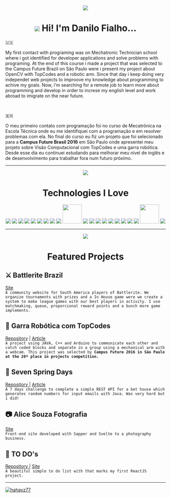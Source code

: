 <div align='center'>
<img src="https://img.icons8.com/clouds/200/null/shrug-emoticon.png"/>
<h1 align="center"> <img src="https://img.icons8.com/color/68/null/tanjiro-kamado.png"/> Hi! I'm Danilo Fialho...</h1>
</div>
 
🇺🇸<p> My first contact with programing was on Mechatronic Technician school where i got identified for developer applications and solve problems with programing. At the end of this course i made a project that was selected to the Campus Future Brazil on São Paulo were i present my project about OpenCV with TopCodes and a robotic arm. Since that day i keep doing very independet web projects to improove my knowledge about programming to achive my goals. Now, i'm searching for a remote job to learn more about programming and develop in order to increse my english level and work abroad to imigrate on the near future.</p>

<br/>

🇧🇷<p> O meu primeiro contato com programação foi no curso de Mecatrônica na Escola Técnica onde eu me identifiquei com a programação e em resolver problemas com ela. No final do curso eu fiz um projeto que foi selecionado para a <strong>Campus Future Brasil 2016</strong> em São Paulo onde apresentei meu projeto sobre Visão Computacional com TopCodes e uma garra robótica. Desde esse dia eu continuei estudando para melhorar meu nível de inglês e de desenvolvimento para trabalhar fora num futuro próximo.</p>

<hr/>

<div align='center'>
<img src="https://img.icons8.com/clouds/200/null/in-love.png"/>
<h1 align='center'>Technologies I Love</h1>
</div>

<div align='center'>
 <img src="https://img.icons8.com/color/60/null/javascript--v1.png"/> <img src="https://img.icons8.com/fluency/60/null/typescript--v1.png"/> <img src="https://img.icons8.com/color/60/null/c-programming.png"/> <img src="https://img.icons8.com/color/60/null/java-coffee-cup-logo--v1.png"/> <img src="https://img.icons8.com/color/60/null/spring-logo.png"/> <img src="https://img.icons8.com/fluency/60/null/node-js.png"/> <img src="https://img.icons8.com/officel/60/null/react.png"/> <img src="https://img.icons8.com/color/60/null/nextjs.png"/> <img src="https://img.icons8.com/doodle/60/null/svetle.png"/> <img src="https://bestofjs.org/logos/sapper.dark.svg" width="60px" height="60px"/> <img src="https://img.icons8.com/color/60/null/mongodb.png"/> <img src="https://img.icons8.com/color/60/null/postgreesql.png"/> <img src="https://img.icons8.com/color/60/null/css3.png"/> <img src="https://img.icons8.com/color/60/null/sass.png"/> <img src="https://img.icons8.com/color/60/null/tailwindcss.png"/> <img src="https://img.icons8.com/color/60/null/bootstrap.png"/> <img src="https://img.icons8.com/external-tal-revivo-color-tal-revivo/60/null/external-html-5-is-a-software-solution-stack-that-defines-the-properties-and-behaviors-of-web-page-logo-color-tal-revivo.png"/> <img src="https://img.icons8.com/color/60/null/git.png"/> <img src="https://img.icons8.com/color/60/null/opencv.png"/> <img src="https://upload.wikimedia.org/wikipedia/commons/9/96/Socket-io.svg" width="60px" height="60px"/> <img src="https://img.icons8.com/color/60/null/arduino.png"/>

</div> 

<hr/>

<div align='center'>
<img src="https://img.icons8.com/clouds/200/null/project-setup.png"/>
<h1 align='center'> Featured Projects </h1>
</div>

<h2> ⚔️ Battlerite Brazil</h2>
<a href='https://battleritebrasil.netlify.app' target='_blank'>Site</a>
<br/>
<code>A community website for South America players of Battlerite. We organize tournaments with prizes and a In House game were we create a system to make league games with our best players in activity. I use matchmaking, queue, proporcional reward points and a bunch more game implements.</code>
<br/>

<h2> 🤖 Garra Robótica com TopCodes</h2>
<a href='https://github.com/hahayz77/GarraRobotica_TopCodes_OPENCV' target='_blank'>Repository</a> | <a href='https://github.com/hahayz77/GarraRobotica_TopCodes_OPENCV/blob/main/Projeto%20Garra%20Robótica%20%2B%20TopCode/GARRA%20ROBÓTICA%20E%20VISÃO%20COMPUTACIONAL%20COM%20TOPCONDES.pdf'>Article</a>
<br/>
<code>A project using JAVA, C++ and Arduino to communicate each other and catch coded blocks and separate in a group using a mechanical arm with a webcam. This project was selected by <strong>Campus Future 2016 in São Paulo at the 20º place in projects competition.</strong></code>
<br/>

<h2> 🍁 Seven Spring Days</h2>
<a href='https://github.com/hahayz77/SpringPostgreOrange/'> Repository </a> | <a href='https://github.com/hahayz77/SpringPostgreOrange/blob/master/Seven%20Spring%20Days.pdf' target='_blank'>Article</a>
<br/>
<code>A 7 days challenge to complete a simple REST API for a bet house which generates random numbers for input emails with Java. Was very hard but i did!</code>
<br/>

<h2> 📷 Alice Souza Fotografia</h2>
<a href='https://www.alicesouzafotografia.com.br' target='_blank'>Site </a>
<br/>
<code>Front-end site developed with Sapper and Svelte to a photography business.</code>
<br/>

<h2> 📌 TO DO's</h2>
<a href='https://github.com/hahayz77/todosListReact' target='_blank'>Repository </a> | <a href='https://hahayz77.github.io/todosListReact/'> Site</a>
<br/>
<code>A beautiful simple to do list with that marks my first ReactJS project.</code>
<br/>


<hr/>

[![hahayz77](https://github-readme-stats.vercel.app/api/top-langs/?username=hahayz77&hide=html&layout=compact&theme=dark)](https://github.com/anuraghazra/github-readme-stats)
<!-- [![card](https://github-readme-stats.vercel.app/api?username=hahayz77&theme=highcontrast&show_icons=true)](https://github.com/anuraghazra/github-readme-stats) -->


